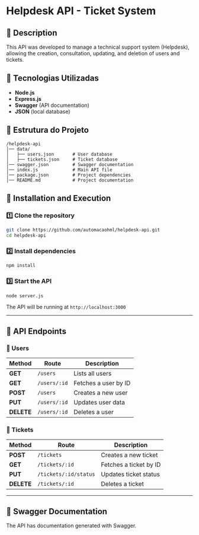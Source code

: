 # Helpdesk API - Ticket System

## 📌 Description
This API was developed to manage a technical support system (Helpdesk), allowing the creation, consultation, updating, and deletion of users and tickets.

## 🚀 Tecnologias Utilizadas
- **Node.js**
- **Express.js**
- **Swagger** (API documentation)
- **JSON** (local database)

## 📂 Estrutura do Projeto
```
/helpdesk-api
│── data/
│   ├── users.json       # User database
│   ├── tickets.json     # Ticket database
│── swagger.json         # Swagger documentation
│── index.js             # Main API file
│── package.json         # Project dependencies
│── README.md            # Project documentation
```

## 🔧 Installation and Execution
### 1️⃣ Clone the repository
```bash
git clone https://github.com/automacaohml/helpdesk-api.git
cd helpdesk-api
```
### 2️⃣ Install dependencies
```bash
npm install
```
### 3️⃣ Start the API
```bash
node server.js
```
The API will be running at `http://localhost:3000`

---
## 📌 API Endpoints
### **🔹 Users**
| Method  | Route          | Description |
|---------|--------------|------------|
| **GET**    | `/users`         | Lists all users |
| **GET**    | `/users/:id`     | Fetches a user by ID |
| **POST**   | `/users`         | Creates a new user |
| **PUT**    | `/users/:id`     | Updates user data |
| **DELETE** | `/users/:id`     | Deletes a user |

### **🔹 Tickets**
| Method  | Route                | Description |
|---------|----------------------|------------|
| **POST**   | `/tickets`            | Creates a new ticket |
| **GET**    | `/tickets/:id`        | Fetches a ticket by ID |
| **PUT**    | `/tickets/:id/status` | Updates ticket status |
| **DELETE** | `/tickets/:id`        | Deletes a ticket |

---
## 📖 Swagger Documentation
The API has documentation generated with Swagger.



